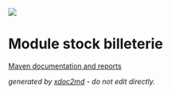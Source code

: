 ![](http://dev.lutece.paris.fr/jenkins/buildStatus/icon?job=stock-module-stock-billetterie-deploy)
# Module stock billeterie


[Maven documentation and reports](http://dev.lutece.paris.fr/plugins/module-stock-billetterie/)



 *generated by [xdoc2md](https://github.com/lutece-platform/tools-maven-xdoc2md-plugin) - do not edit directly.*